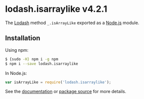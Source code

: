 # lodash.isarraylike v4.2.1

The [Lodash](https://lodash.com/) method `_.isArrayLike` exported as a [Node.js](https://nodejs.org/) module.

## Installation

Using npm:
```bash
$ {sudo -H} npm i -g npm
$ npm i --save lodash.isarraylike
```

In Node.js:
```js
var isArrayLike = require('lodash.isarraylike');
```

See the [documentation](https://lodash.com/docs#isArrayLike) or [package source](https://github.com/lodash/lodash/blob/4.2.1-npm-packages/lodash.isarraylike) for more details.
